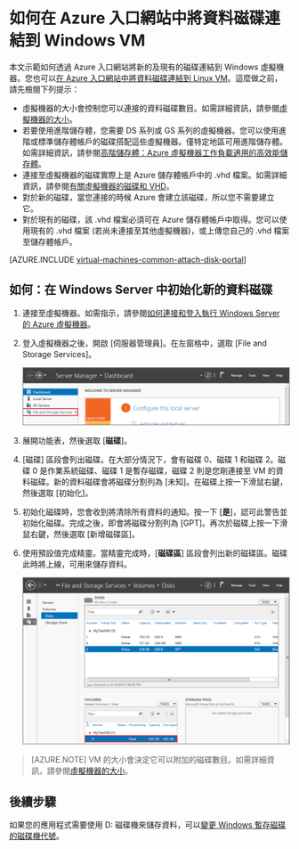 <properties
	pageTitle="將資料磁碟連結到 Windows VM | Microsoft Azure"
	description="如何在 Azure 入口網站中使用資源管理員部署模型，將新的或現有的資料磁碟連結到 Windows VM。"
	services="virtual-machines-windows"
	documentationCenter=""
	authors="cynthn"
	manager="timlt"
	editor=""
	tags="azure-resource-manager"/>

<tags
	ms.service="virtual-machines-windows"
	ms.workload="infrastructure-services"
	ms.tgt_pltfrm="vm-windows"
	ms.devlang="na"
	ms.topic="article"
	ms.date="03/25/2016"
	ms.author="cynthn"/>

# 如何在 Azure 入口網站中將資料磁碟連結到 Windows VM

本文示範如何透過 Azure 入口網站將新的及現有的磁碟連結到 Windows 虛擬機器。您也可以[在 Azure 入口網站中將資料磁碟連結到 Linux VM](virtual-machines-linux-attach-disk-portal.md)。這麼做之前，請先檢閱下列提示：

- 虛擬機器的大小會控制您可以連接的資料磁碟數目。如需詳細資訊，請參閱[虛擬機器的大小](virtual-machines-windows-sizes.md)。
- 若要使用進階儲存體，您需要 DS 系列或 GS 系列的虛擬機器。您可以使用進階或標準儲存體帳戶的磁碟搭配這些虛擬機器。僅特定地區可用進階儲存體。如需詳細資訊，請參閱[高階儲存體：Azure 虛擬機器工作負載適用的高效能儲存體](../storage/storage-premium-storage.md)。
- 連接至虛擬機器的磁碟實際上是 Azure 儲存體帳戶中的 .vhd 檔案。如需詳細資訊，請參閱[有關虛擬機器的磁碟和 VHD](virtual-machines-windows-about-disks-vhds.md)。
- 對於新的磁碟，當您連接的時候 Azure 會建立該磁碟，所以您不需要建立它。
- 對於現有的磁碟，該 .vhd 檔案必須可在 Azure 儲存體帳戶中取得。您可以使用現有的 .vhd 檔案 (若尚未連接至其他虛擬機器)，或上傳您自己的 .vhd 檔案至儲存體帳戶。

[AZURE.INCLUDE [virtual-machines-common-attach-disk-portal](../../includes/virtual-machines-common-attach-disk-portal.md)]

## <a id="initializeinWS"></a>如何：在 Windows Server 中初始化新的資料磁碟

1. 連接至虛擬機器。如需指示，請參閱[如何連接和登入執行 Windows Server 的 Azure 虛擬機器](virtual-machines-windows-connect-logon.md)。

2. 登入虛擬機器之後，開啟 [伺服器管理員]。在左窗格中，選取 [File and Storage Services]。

	![開啟伺服器管理員](./media/virtual-machines-windows-classic-attach-disk/fileandstorageservices.png)

3. 展開功能表，然後選取 [**磁碟**]。

4. [磁碟] 區段會列出磁碟。在大部分情況下，會有磁碟 0、磁碟 1 和磁碟 2。磁碟 0 是作業系統磁碟、磁碟 1 是暫存磁碟，磁碟 2 則是您剛連接至 VM 的資料磁碟。新的資料磁碟會將磁碟分割列為 [未知]。在磁碟上按一下滑鼠右鍵，然後選取 [初始化]。

5.	初始化磁碟時，您會收到將清除所有資料的通知。按一下 [**是**]，認可此警告並初始化磁碟。完成之後，即會將磁碟分割列為 [GPT]。再次於磁碟上按一下滑鼠右鍵，然後選取 [新增磁碟區]。

6.	使用預設值完成精靈。當精靈完成時，[**磁碟區**] 區段會列出新的磁碟區。磁碟此時將上線，可用來儲存資料。


	![成功初始化磁碟區](./media/virtual-machines-windows-classic-attach-disk/newvolumecreated.png)

> [AZURE.NOTE] VM 的大小會決定它可以附加的磁碟數目。如需詳細資訊，請參閱[虛擬機器的大小](virtual-machines-linux-sizes.md)。


## 後續步驟

如果您的應用程式需要使用 D: 磁碟機來儲存資料，可以[變更 Windows 暫存磁碟的磁碟機代號](virtual-machines-windows-classic-change-drive-letter.md)。

<!---HONumber=AcomDC_0420_2016-->